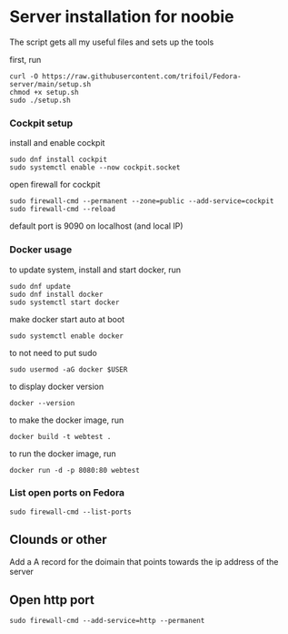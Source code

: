 # Server installation for noobie

The script gets all my useful files and sets up the tools

first, run 

```
curl -O https://raw.githubusercontent.com/trifoil/Fedora-server/main/setup.sh
chmod +x setup.sh
sudo ./setup.sh
```


### Cockpit setup

install and enable cockpit

```
sudo dnf install cockpit
sudo systemctl enable --now cockpit.socket
```

open firewall for cockpit

```
sudo firewall-cmd --permanent --zone=public --add-service=cockpit
sudo firewall-cmd --reload
```

default port is 9090 on localhost (and local IP)

### Docker usage

to update system, install and start docker, run 

```
sudo dnf update
sudo dnf install docker
sudo systemctl start docker
```

make docker start auto at boot

```
sudo systemctl enable docker
```

to not need to put sudo 

```
sudo usermod -aG docker $USER
```

to display docker version

```
docker --version
```

to make the docker image, run

```
docker build -t webtest .
```

to run the docker image, run

```
docker run -d -p 8080:80 webtest
```

### List open ports on Fedora

```
sudo firewall-cmd --list-ports
```

## Clounds or other

Add a A record for the doimain that points towards the ip address of the server

## Open http port 

```
sudo firewall-cmd --add-service=http --permanent
```